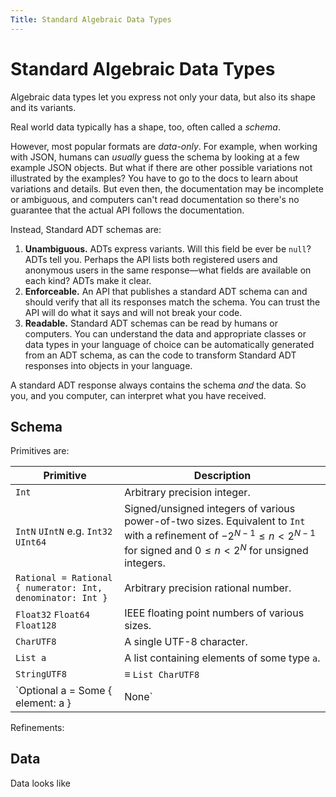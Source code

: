 ```yaml
---
Title: Standard Algebraic Data Types
---
```


# Standard Algebraic Data Types

Algebraic data types let you express not only your data, but also its shape and its variants.

Real world data typically has a shape, too, often called a _schema_.

However, most popular formats are *data-only*. For example, when working with JSON, humans can *usually* guess the schema by looking at a few example JSON objects. But what if there are other possible variations not illustrated by the examples? You have to go to the docs to learn about variations and details. But even then, the documentation may be incomplete or ambiguous, and computers can't read documentation so there's no guarantee that the actual API follows the documentation.

Instead, Standard ADT schemas are:

1. **Unambiguous.** ADTs express variants. Will this field be ever be `null`? ADTs tell you. Perhaps the API lists both registered users and anonymous users in the same response—what fields are available on each kind?  ADTs make it clear.
2. **Enforceable.** An API that publishes a standard ADT schema can and should verify that all its responses match the schema. You can trust the API will do what it says and will not break your code.
3. **Readable.** Standard ADT schemas can be read by humans or computers. You can understand the data and appropriate classes or data types in your language of choice can be automatically generated from an ADT schema, as can the code to transform Standard ADT responses into objects in your language.

A standard ADT response always contains the schema _and_ the data. So you, and you computer, can interpret what you have received.

## Schema

Primitives are:

| Primitive                                                  | Description                                                  |
| ---------------------------------------------------------- | ------------------------------------------------------------ |
| `Int`                                                      | Arbitrary precision integer.                                 |
| `IntN` `UIntN` e.g. `Int32` `UInt64`                       | Signed/unsigned integers of various power-of-two sizes. Equivalent to `Int` with a refinement of $-2^{N-1} \le n < 2^{N-1}$ for signed and $0 \le n < 2^N$ for unsigned integers. |
| `Rational = Rational { numerator: Int, denominator: Int }` | Arbitrary precision rational number.                         |
| `Float32` `Float64` `Float128`                             | IEEE floating point numbers of various sizes.                |
| `CharUTF8`                                                 | A single UTF-8 character.                                    |
| `List a`                                                   | A list containing elements of some type `a`.                 |
| `StringUTF8`                                               | $\equiv$ `List CharUTF8`                                     |
| `Optional a = Some { element: a } | None`                  | Optionally contains a value of some type `a`, or no value. In other words, this field may be `null`. |

Refinements:

## Data

Data looks like